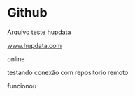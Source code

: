 # Github

Arquivo teste hupdata

www.hupdata.com

online

testando conexão com repositorio remoto 

funcionou




